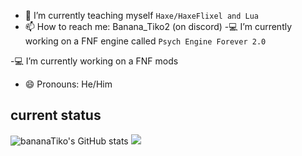 
- 🌱 I’m currently teaching myself `Haxe/HaxeFlixel and Lua`
- 📫 How to reach me: Banana_Tiko2 (on discord)
-💻 I’m currently working on a FNF engine called `Psych Engine Forever 2.0`

-💻 I’m currently working on a FNF mods 
- 😄 Pronouns: He/Him
## current status
![bananaTiko's GitHub stats](https://github-readme-stats.vercel.app/api?username=bananaTiko&show_icons=true&theme=dark)
![](https://github-readme-stats.vercel.app/api/top-langs/?username=bananaTiko&layout=compact&show_icons=true&theme=dark)
